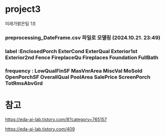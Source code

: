 # project3
미래가밝은팀 1조 

### preprocessing_DateFrame.csv 파일로 모델링 (2024.10.21. 23:49)

### label :EnclosedPorch	ExterCond	ExterQual	Exterior1st	Exterior2nd	Fence	FireplaceQu	Fireplaces	Foundation	FullBath
### frequency : LowQualFinSF	MasVnrArea	MiscVal	MoSold	OpenPorchSF	OverallQual	PoolArea	SalePrice	ScreenPorch	TotRmsAbvGrd



# 참고

https://eda-ai-lab.tistory.com/8?category=765157

https://eda-ai-lab.tistory.com/409

